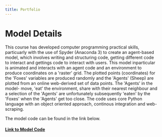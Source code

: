 ```yaml
---
title: Portfolio
---
```


# Model Details

This course has developed computer programming practical skills, particuarly with the use of Spyder (Anaconda 3) to create an agent-based model, which involves writing and structuring code, getting different code to interact and gettings code to interact with users. This  model inparticular is animated and interacts with an agent code and an environment to produce coordinates on a 'raster' grid. The plotted points (coordinates) for the 'Foxes' variables are produced randomly and the 'Agents' (Sheep) are plotted from an online web-derived set of data points. The 'Agents' in the model- move, 'eat' the environment, share with their nearest neighbour and a selection of the 'Agents' are unfortunately subsequently 'eaten' by the 'Foxes' when the 'Agents' get too close. The code uses core Python language with an object oriented approach, continous integration and web-scraping.

The model code can be found in the link below. 

#### [Link to Model Code](https://github.com/gy19cp/gy19cp.github.io/blob/master/model.py)

